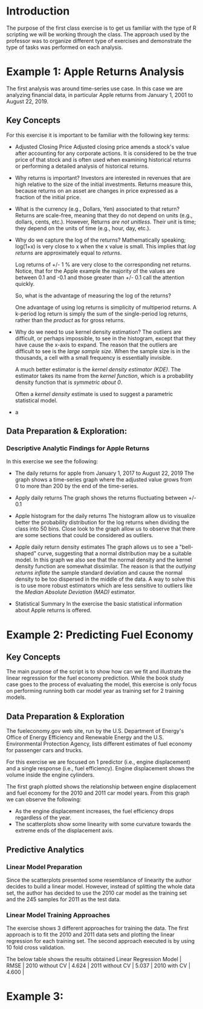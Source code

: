 # Introduction
The purpose of the first class exercise is to get us familiar with the type of
R scripting we will be working through the class. The approach used by the
professor was to organize different type of exercises and demonstrate the type
of tasks was performed on each analysis.

# Example 1: Apple Returns Analysis
The first analysis was around time-series use case. In this case we are
analyzing financial data, in particular Apple returns from January 1, 2001 to
August 22, 2019.

## Key Concepts
For this exercise it is important to be familiar with the following key terms:
  - Adjusted Closing Price
    Adjusted closing price amends a stock's value after accounting for any
    corporate actions. It is considered to be the true price of that stock
    and is often used when examining historical returns or performing a
    detailed analysis of historical returns.

  - Why returns is important?
    Investors are interested in revenues that are high relative to the size
    of the initial investments. Returns measure this, because returns on an
    asset are changes in price expressed as a fraction of the initial price.

  - What is the currency (e.g., Dollars, Yen) associated to that return?
    Returns are scale-free, meaning that they do not depend on units (e.g.,
    dollars, cents, etc.). However, Returns *are not unitless*. Their unit is
    time; they depend on the units of time (e.g., hour, day, etc.).

  - Why do we capture the log of the returns?
    Mathematically speaking; log(1+x) is very close to x when the x value is
    small. This implies that *log returns* are approximately equal to *returns*.

    Log returns of +/- 1 % are very close to the corresponding net returns.
    Notice, that for the Apple example the majority of the values are between
    0.1 and -0.1 and those greater than +/- 0.1 call the attention quickly.

    So, what is the advantage of measuring the log of the returns?

    One advantage of using log returns is simplicity of multiperiod returns. A
    k-period log return is simply the sum of the single-period log returns,
    rather than the *product* as for gross returns.

  - Why do we need to use kernel density estimation?
    The outliers are difficult, or perhaps impossible, to see in the histogram,
    except that they have cause the x-axis to expand. The reason that the
    outliers are difficult to see is the *large sample size*. When the sample
    size is in the thousands, a cell with a small frequency is essentially
    invisible.

    A much better estimator is the *kernel density estimator (KDE)*. The
    estimator takes its name from the *kernel function*, which is a probability
    density function that is *symmetric about 0*.

    Often a *kernel density* estimate is used to suggest a parametric
    statistical model.
  - a

## Data Preparation & Exploration:
### Descriptive Analytic Findings for Apple Returns
In this exercise we see the following:
  - The daily returns for  apple from January 1, 2017 to August 22, 2019
    The graph shows a time-series graph where the adjusted value grows from
    0 to more than 200 by the end of the time-series.

  - Apply daily returns
    The graph shows the returns fluctuating between +/- 0.1

  - Apple histogram for the daily returns
    The histogram allow us to visualize better the probability distribution
    for the log returns when dividing the class into 50 bins. Close look to
    the graph allow us to observe that there are some sections that could be
    considered as outliers.

  - Apple daily return density estimates
    The graph allows us to see a "bell-shaped" curve, suggesting that a
    normal distribution may be a suitable model. In this graph we also see that
    the normal density and the kernel density function are somewhat dissimilar.
    The reason is that the *outlying returns inflate* the sample standard
    deviation and cause the normal density to be too dispersed in the middle
    of the data. A way to solve this is to use more robust estimators which
    are less sensitive to outliers like the *Median Absolute Deviation (MAD)*
    estimator.

  - Statistical Summary
    In the exercise the basic statistical information about Apple returns is
    offered.

# Example 2: Predicting Fuel Economy
## Key Concepts
The main purpose of the script is to show how can we fit and illustrate the
linear regression for the fuel economy prediction. While the book study case
goes to the process of evaluating the model, this exercise is only focus on
performing running both car model year as training set for 2 training models.

## Data Preparation & Exploration
The fueleconomy.gov web site, run by the U.S. Department of Energy's Office of
Energy Efficiency and Renewable Energy and the U.S. Environmental Protection
Agency, lists different estimates of fuel economy for passenger cars and trucks.

For this exercise we are focused on 1 predictor (i.e., engine displacement) and
a single response (i.e., fuel efficiency). Engine displacement shows the volume
inside the engine cylinders.

The first graph plotted shows the relationship between engine displacement and
fuel economy for the 2010 and 2011 car model years. From this graph we can
observe the following:

- As the engine displacement increases, the fuel efficiency drops regardless
  of the year.
- The scatterplots show some linearity with some curvature towards the extreme
  ends of the displacement axis.

## Predictive Analytics
### Linear Model Preparation
Since the scatterplots presented some resemblance of linearity the author
decides to build a linear model. However, instead of splitting the whole data
set, the author has decided to use the 2010 car model as the training set and
the 245 samples for 2011 as the test data.

### Linear Model Training Approaches
The exercise shows 3 different approaches for training the data. The first
approach is to fit the 2010 and 2011 data sets and plotting the linear
regression for each training set. The second approach executed is by using 10
fold cross validation.

The below table shows the results obtained
Linear Regression Model | RMSE |
2010 without CV | 4.624 |
2011 without CV | 5.037 |
2010 with CV | 4.600 |

# Example 3:

